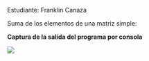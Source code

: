 Estudiante: Franklin Canaza

Suma de los elementos de una matriz simple:

**Captura de la salida del programa por consola**

![](cubo.bmp)
